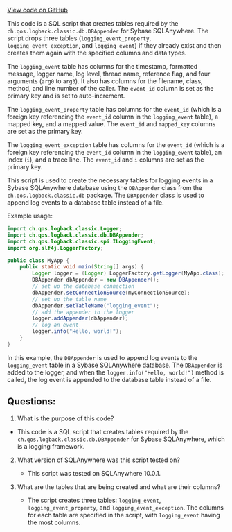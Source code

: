 [View code on GitHub](https://github.com/ergoplatform/ergo/target/streams/_global/assemblyOption/_global/streams/assembly/be87565ddd85d035e94efded1d2215a1931d3cae_7c4f3c474fb2c041d8028740440937705ebb473a_da39a3ee5e6b4b0d3255bfef95601890afd80709/ch/qos/logback/classic/db/script/sybaseSqlAnywhere.sql)

This code is a SQL script that creates tables required by the `ch.qos.logback.classic.db.DBAppender` for Sybase SQLAnywhere. The script drops three tables (`logging_event_property`, `logging_event_exception`, and `logging_event`) if they already exist and then creates them again with the specified columns and data types. 

The `logging_event` table has columns for the timestamp, formatted message, logger name, log level, thread name, reference flag, and four arguments (`arg0` to `arg3`). It also has columns for the filename, class, method, and line number of the caller. The `event_id` column is set as the primary key and is set to auto-increment. 

The `logging_event_property` table has columns for the `event_id` (which is a foreign key referencing the `event_id` column in the `logging_event` table), a mapped key, and a mapped value. The `event_id` and `mapped_key` columns are set as the primary key. 

The `logging_event_exception` table has columns for the `event_id` (which is a foreign key referencing the `event_id` column in the `logging_event` table), an index (`i`), and a trace line. The `event_id` and `i` columns are set as the primary key. 

This script is used to create the necessary tables for logging events in a Sybase SQLAnywhere database using the `DBAppender` class from the `ch.qos.logback.classic.db` package. The `DBAppender` class is used to append log events to a database table instead of a file. 

Example usage:

```java
import ch.qos.logback.classic.Logger;
import ch.qos.logback.classic.db.DBAppender;
import ch.qos.logback.classic.spi.ILoggingEvent;
import org.slf4j.LoggerFactory;

public class MyApp {
    public static void main(String[] args) {
        Logger logger = (Logger) LoggerFactory.getLogger(MyApp.class);
        DBAppender dbAppender = new DBAppender();
        // set up the database connection
        dbAppender.setConnectionSource(myConnectionSource);
        // set up the table name
        dbAppender.setTableName("logging_event");
        // add the appender to the logger
        logger.addAppender(dbAppender);
        // log an event
        logger.info("Hello, world!");
    }
}
``` 

In this example, the `DBAppender` is used to append log events to the `logging_event` table in a Sybase SQLAnywhere database. The `DBAppender` is added to the logger, and when the `logger.info("Hello, world!")` method is called, the log event is appended to the database table instead of a file.
## Questions: 
 1. What is the purpose of this code?
   - This code is a SQL script that creates tables required by the `ch.qos.logback.classic.db.DBAppender` for Sybase SQLAnywhere, which is a logging framework.

2. What version of SQLAnywhere was this script tested on?
   - This script was tested on SQLAnywhere 10.0.1.

3. What are the tables that are being created and what are their columns?
   - The script creates three tables: `logging_event`, `logging_event_property`, and `logging_event_exception`. The columns for each table are specified in the script, with `logging_event` having the most columns.